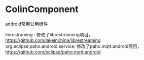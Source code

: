 # ColinComponent
android常用公用组件


librestraming : 修改了librestreaming项目， https://github.com/lakeinchina/librestreaming
org.eclipse.paho.android.service: 修改了paho.mqtt.android项目，https://github.com/eclipse/paho.mqtt.android